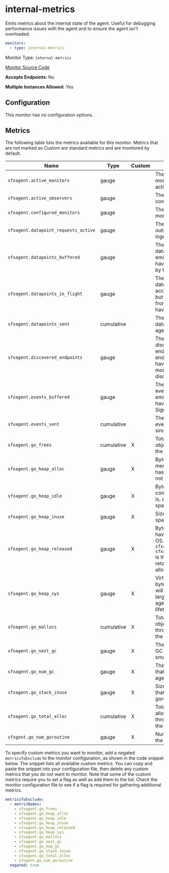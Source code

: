 <!--- GENERATED BY gomplate from scripts/docs/monitor-page.md.tmpl --->

# internal-metrics

 Emits metrics about the internal state of the
agent.  Useful for debugging performance issues with the agent and to ensure
the agent isn't overloaded.

```yaml
monitors:
  - type: internal-metrics
```


Monitor Type: `internal-metrics`

[Monitor Source Code](https://github.com/signalfx/signalfx-agent/tree/master/internal/monitors/internalmetrics)

**Accepts Endpoints**: No

**Multiple Instances Allowed**: Yes

## Configuration

This monitor has no configuration options.


## Metrics

The following table lists the metrics available for this monitor. Metrics that are not marked as Custom are standard metrics and are monitored by default.

| Name | Type | Custom | Description |
| ---  | ---  | ---    | ---         |
| `sfxagent.active_monitors` | gauge |  | The total number of monitor instances actively working |
| `sfxagent.active_observers` | gauge |  | The number of observers configured and running |
| `sfxagent.configured_monitors` | gauge |  | The total number of monitor configurations |
| `sfxagent.datapoint_requests_active` | gauge |  | The total number of outstanding requests to ingest currently active. |
| `sfxagent.datapoints_buffered` | gauge |  | The total number of datapoints that have been emitted by monitors but have yet to be processed by the writer |
| `sfxagent.datapoints_in_flight` | gauge |  | The total number of datapoints that have been accepted by the writer but still lack confirmation from ingest that they have been received. |
| `sfxagent.datapoints_sent` | cumulative |  | The total number of datapoints sent by the agent since it last started |
| `sfxagent.discovered_endpoints` | gauge |  | The number of discovered service endpoints.  This includes endpoints that do not have any matching monitor configuration discovery rule. |
| `sfxagent.events_buffered` | gauge |  | The total number of events that have been emitted by monitors but have yet to be sent to SignalFx |
| `sfxagent.events_sent` | cumulative |  | The total number of events sent by the agent since it last started |
| `sfxagent.go_frees` | cumulative | X | Total number of heap objects freed throughout the lifetime of the agent |
| `sfxagent.go_heap_alloc` | gauge | X | Bytes of live heap memory (memory that has been allocated but not freed) |
| `sfxagent.go_heap_idle` | gauge | X | Bytes of memory that consist of idle spans (that is, completely empty spans of memory) |
| `sfxagent.go_heap_inuse` | gauge | X | Size in bytes of in use spans |
| `sfxagent.go_heap_released` | gauge | X | Bytes of memory that have been returned to the OS.  This is quite often 0.  `sfxagent.go_heap_idle - sfxagent.go_heap_release` is the memory that Go is retaining for future heap allocations. |
| `sfxagent.go_heap_sys` | gauge | X | Virtual memory size in bytes of the agent.  This will generally reflect the largest heap size the agent has ever had in its lifetime. |
| `sfxagent.go_mallocs` | cumulative | X | Total number of heap objects allocated throughout the lifetime of the agent |
| `sfxagent.go_next_gc` | gauge | X | The target heap size -- GC tries to keep the heap smaller than this |
| `sfxagent.go_num_gc` | gauge | X | The number of GC cycles that have happened in the agent since it started |
| `sfxagent.go_stack_inuse` | gauge | X | Size in bytes of spans that have at least one goroutine stack in them |
| `sfxagent.go_total_alloc` | cumulative | X | Total number of bytes allocated to the heap throughout the lifetime of the agent |
| `sfxgent.go_num_goroutine` | gauge | X | Number of goroutines in the agent |

To specify custom metrics you want to monitor, add a negated `metricsToExclude` to the monitor configuration, as shown in the code snippet below. The snippet lists all available custom metrics. You can copy and paste the snippet into your configuration file, then delete any custom metrics that you do not want to monitor. 
Note that some of the custom metrics require you to set a flag as well as add them to the list. Check the monitor configuration file to see if a flag is required for gathering additional metrics.
```yaml 
metricsToExclude:
  - metricNames:
    - sfxagent.go_frees
    - sfxagent.go_heap_alloc
    - sfxagent.go_heap_idle
    - sfxagent.go_heap_inuse
    - sfxagent.go_heap_released
    - sfxagent.go_heap_sys
    - sfxagent.go_mallocs
    - sfxagent.go_next_gc
    - sfxagent.go_num_gc
    - sfxagent.go_stack_inuse
    - sfxagent.go_total_alloc
    - sfxgent.go_num_goroutine
  negated: true
```





